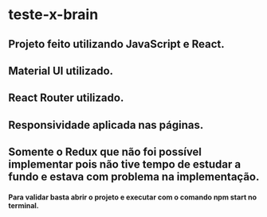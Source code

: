 # teste-x-brain


## Projeto feito utilizando JavaScript e React.
## Material UI utilizado.
## React Router utilizado.
## Responsividade aplicada nas páginas.
## Somente o Redux que não foi possível implementar pois não tive tempo de estudar a fundo e estava com problema na implementação.

#### Para validar basta abrir o projeto e executar com o comando npm start no terminal.
